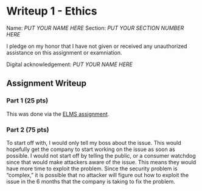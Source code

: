 Writeup 1 - Ethics
======

Name: *PUT YOUR NAME HERE*
Section: *PUT YOUR SECTION NUMBER HERE*

I pledge on my honor that I have not given or received any unauthorized assistance on this assignment or examniation.

Digital acknowledgement: *PUT YOUR NAME HERE*

## Assignment Writeup

### Part 1 (25 pts)

This was done via the [ELMS assignment](https://myelms.umd.edu/courses/1251976/assignments/4726433).

### Part 2 (75 pts)

To start off with, I would only tell my boss about the issue. This would hopefully get the company to start working on the issue as soon as possible. I would not start off by telling the public, or a consumer watchdog since that would make attackers aware of the issue. This means they would have more time to exploit the problem. Since the security problem is “complex,” it is possible that no attacker will figure out how to exploit the issue in the 6 months that the company is taking to fix the problem.